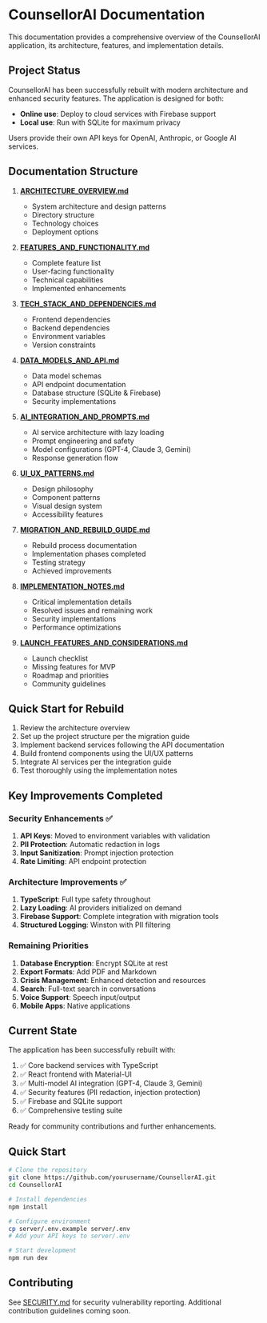 # CounsellorAI Documentation

This documentation provides a comprehensive overview of the CounsellorAI application, its architecture, features, and implementation details.

## Project Status

CounsellorAI has been successfully rebuilt with modern architecture and enhanced security features. The application is designed for both:
- **Online use**: Deploy to cloud services with Firebase support
- **Local use**: Run with SQLite for maximum privacy

Users provide their own API keys for OpenAI, Anthropic, or Google AI services.

## Documentation Structure

1. **[ARCHITECTURE_OVERVIEW.md](./ARCHITECTURE_OVERVIEW.md)**
   - System architecture and design patterns
   - Directory structure
   - Technology choices
   - Deployment options

2. **[FEATURES_AND_FUNCTIONALITY.md](./FEATURES_AND_FUNCTIONALITY.md)**
   - Complete feature list
   - User-facing functionality
   - Technical capabilities
   - Implemented enhancements

3. **[TECH_STACK_AND_DEPENDENCIES.md](./TECH_STACK_AND_DEPENDENCIES.md)**
   - Frontend dependencies
   - Backend dependencies
   - Environment variables
   - Version constraints

4. **[DATA_MODELS_AND_API.md](./DATA_MODELS_AND_API.md)**
   - Data model schemas
   - API endpoint documentation
   - Database structure (SQLite & Firebase)
   - Security implementations

5. **[AI_INTEGRATION_AND_PROMPTS.md](./AI_INTEGRATION_AND_PROMPTS.md)**
   - AI service architecture with lazy loading
   - Prompt engineering and safety
   - Model configurations (GPT-4, Claude 3, Gemini)
   - Response generation flow

6. **[UI_UX_PATTERNS.md](./UI_UX_PATTERNS.md)**
   - Design philosophy
   - Component patterns
   - Visual design system
   - Accessibility features

7. **[MIGRATION_AND_REBUILD_GUIDE.md](./MIGRATION_AND_REBUILD_GUIDE.md)**
   - Rebuild process documentation
   - Implementation phases completed
   - Testing strategy
   - Achieved improvements

8. **[IMPLEMENTATION_NOTES.md](./IMPLEMENTATION_NOTES.md)**
   - Critical implementation details
   - Resolved issues and remaining work
   - Security implementations
   - Performance optimizations

9. **[LAUNCH_FEATURES_AND_CONSIDERATIONS.md](./LAUNCH_FEATURES_AND_CONSIDERATIONS.md)**
   - Launch checklist
   - Missing features for MVP
   - Roadmap and priorities
   - Community guidelines

## Quick Start for Rebuild

1. Review the architecture overview
2. Set up the project structure per the migration guide
3. Implement backend services following the API documentation
4. Build frontend components using the UI/UX patterns
5. Integrate AI services per the integration guide
6. Test thoroughly using the implementation notes

## Key Improvements Completed

### Security Enhancements ✅
1. **API Keys**: Moved to environment variables with validation
2. **PII Protection**: Automatic redaction in logs
3. **Input Sanitization**: Prompt injection protection
4. **Rate Limiting**: API endpoint protection

### Architecture Improvements ✅
1. **TypeScript**: Full type safety throughout
2. **Lazy Loading**: AI providers initialized on demand
3. **Firebase Support**: Complete integration with migration tools
4. **Structured Logging**: Winston with PII filtering

### Remaining Priorities
1. **Database Encryption**: Encrypt SQLite at rest
2. **Export Formats**: Add PDF and Markdown
3. **Crisis Management**: Enhanced detection and resources
4. **Search**: Full-text search in conversations
5. **Voice Support**: Speech input/output
6. **Mobile Apps**: Native applications

## Current State

The application has been successfully rebuilt with:
1. ✅ Core backend services with TypeScript
2. ✅ React frontend with Material-UI
3. ✅ Multi-model AI integration (GPT-4, Claude 3, Gemini)
4. ✅ Security features (PII redaction, injection protection)
5. ✅ Firebase and SQLite support
6. ✅ Comprehensive testing suite

Ready for community contributions and further enhancements.

## Quick Start

```bash
# Clone the repository
git clone https://github.com/yourusername/CounsellorAI.git
cd CounsellorAI

# Install dependencies
npm install

# Configure environment
cp server/.env.example server/.env
# Add your API keys to server/.env

# Start development
npm run dev
```

## Contributing

See [SECURITY.md](../SECURITY.md) for security vulnerability reporting. Additional contribution guidelines coming soon.